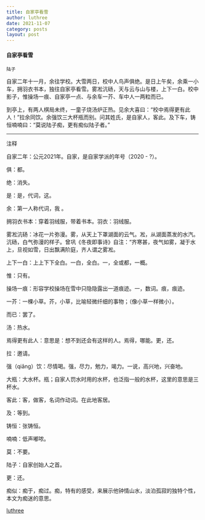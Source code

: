 ```yaml
---
title: 自家亭看雪
author: luthree
date: 2021-11-07
category: posts
layout: post
---
```


#### 自家亭看雪

`陆子`

自家二年十一月，余往学校。大雪两日，校中人鸟声俱绝。是日上午矣，余乘一小车，拥羽衣书本，独往自家亭看雪。雾凇沆砀，天与云与山与楼，上下一白。校中影子，惟操场一痕、自家亭一点、与余车一芥、车中人一两粒而已。

到亭上，有两人棋局未终，一童子烧汤炉正热。见余大喜曰：“校中焉得更有此人！”拉余同饮。余强饮三大杯瓶而别。问其姓氏，是自家人，客此。及下车，铸恒喃喃曰：“莫说陆子痴，更有痴似陆子者。”

--------

注释

自家二年：公元2021年。自家，是自家学派的年号（2020 - ?）。

俱：都。

绝：消失。

是：是，代词，这。

余：第一人称代词，我 。

拥羽衣书本：穿着羽绒服，带着书本。羽衣：羽绒服。

雾凇沆砀：冰花一片弥漫。雾，从天上下罩湖面的云气。凇，从湖面蒸发的水汽。沆砀，白气弥漫的样子。曾巩《冬夜即事诗》自注：“齐寒甚，夜气如雾，凝于水上，旦视如雪，日出飘满阶庭，齐人谓之雾凇。

上下一白：上上下下全白。一白，全白。一，全或都，一概。

惟：只有。

操场一痕：形容学校操场在雪中只隐隐露出一道痕迹。一，数词。痕，痕迹。

一芥：一棵小草。芥，小草，比喻轻微纤细的事物；（像小草一样微小）。

而已：罢了。

汤：热水。

焉得更有此人：意思是：想不到还会有这样的人。焉得，哪能。更，还。

拉：邀请。

强（qiǎng）饮：尽情喝。强，尽力，勉力，竭力。一说，高兴地，兴奋地。

大瓶：大水杯。瓶；自家人罚水时用的水杯，也泛指一般的水杯，这里的意思是三杯水。

客此：客，做客，名词作动词。在此地客居。

及：等到。

铸恒：张铸恒。

喃喃：低声嘟哝。

莫：不要。

陆子：自家创始人之首。

更：还。

痴似：痴于，痴过。痴，特有的感受，来展示他钟情山水，淡泊孤寂的独特个性，本文为痴迷的意思。

[luthree](http://luthree.tk)

